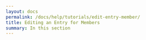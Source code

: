 ```yaml
---
layout: docs
permalink: /docs/help/tutorials/edit-entry-member/
title: Editing an Entry for Members
summary: In this section
---
```

